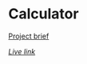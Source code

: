 # Calculator

[Project brief](https://www.theodinproject.com/lessons/foundations-calculator) 

*[Live link](https://piotrnajda3000.github.io/calculator)*
